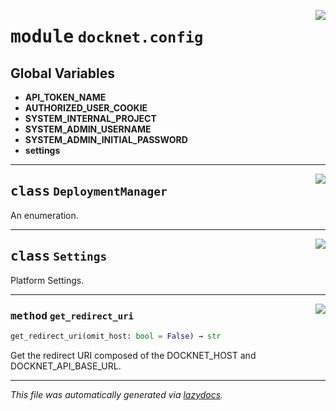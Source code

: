 <!-- markdownlint-disable -->

<a href="https://github.com/khulnasoft/docknet/blob/main/backend/src/docknet/config.py#L0"><img align="right" style="float:right;" src="https://img.shields.io/badge/-source-cccccc?style=flat-square"></a>

# <kbd>module</kbd> `docknet.config`




**Global Variables**
---------------
- **API_TOKEN_NAME**
- **AUTHORIZED_USER_COOKIE**
- **SYSTEM_INTERNAL_PROJECT**
- **SYSTEM_ADMIN_USERNAME**
- **SYSTEM_ADMIN_INITIAL_PASSWORD**
- **settings**


---

<a href="https://github.com/khulnasoft/docknet/blob/main/backend/src/docknet/config.py#L15"><img align="right" style="float:right;" src="https://img.shields.io/badge/-source-cccccc?style=flat-square"></a>

## <kbd>class</kbd> `DeploymentManager`
An enumeration. 





---

<a href="https://github.com/khulnasoft/docknet/blob/main/backend/src/docknet/config.py#L31"><img align="right" style="float:right;" src="https://img.shields.io/badge/-source-cccccc?style=flat-square"></a>

## <kbd>class</kbd> `Settings`
Platform Settings. 




---

<a href="https://github.com/khulnasoft/docknet/blob/main/backend/src/docknet/config.py#L127"><img align="right" style="float:right;" src="https://img.shields.io/badge/-source-cccccc?style=flat-square"></a>

### <kbd>method</kbd> `get_redirect_uri`

```python
get_redirect_uri(omit_host: bool = False) → str
```

Get the redirect URI composed of the DOCKNET_HOST and DOCKNET_API_BASE_URL. 




---

_This file was automatically generated via [lazydocs](https://github.com/khulnasoft/lazydocs)._
